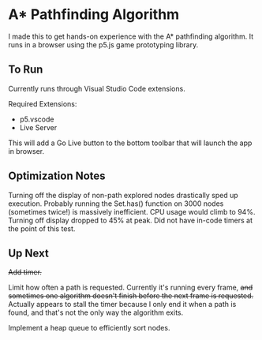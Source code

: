 # A\* Pathfinding Algorithm

I made this to get hands-on experience with the A\* pathfinding algorithm. It runs in a browser using the p5.js game prototyping library.

## To Run

Currently runs through Visual Studio Code extensions.

Required Extensions:

- p5.vscode
- Live Server

This will add a Go Live button to the bottom toolbar that will launch the app in browser.

## Optimization Notes

Turning off the display of non-path explored nodes drastically sped up execution. Probably running the Set.has() function on 3000 nodes (sometimes twice!) is massively inefficient. CPU usage would climb to 94%. Turning off display dropped to 45% at peak. Did not have in-code timers at the point of this test.

## Up Next

~~Add timer.~~

Limit how often a path is requested. Currently it's running every frame, ~~and sometimes one algorithm doesn't finish before the next frame is requested.~~ Actually appears to stall the timer because I only end it when a path is found, and that's not the only way the algorithm exits.

Implement a heap queue to efficiently sort nodes.

